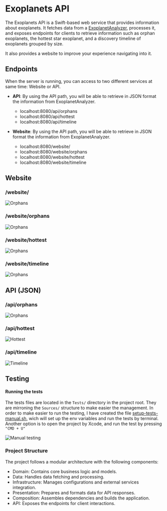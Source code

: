 # Exoplanets API

The Exoplanets API is a Swift-based web service that provides information about exoplanets. It fetches data from a [ExoplanetAnalyzer](https://github.com/rpairo/exoplanets), processes it, and exposes endpoints for clients to retrieve information such as orphan exoplanets, the hottest star exoplanet, and a discovery timeline of exoplanets grouped by size.

It also provides a website to improve your experience navigating into it.

## Endpoints
When the server is running, you can access to two different services at same time: Website or API.

- **API**: By using the API path, you will be able to retrieve in JSON format the information from ExoplanetAnalyzer.
    - localhost:8080/api/orphans
    - localhost:8080/api/hottest
    - localhost:8080/api/timeline

- **Website**: By using the API path, you will be able to retrieve in JSON format the information from ExoplanetAnalyzer.
    - localhost:8080/website/
    - localhost:8080/website/orphans
    - localhost:8080/website/hottest
    - localhost:8080/website/timeline

## Website
### /website/
![Orphans](https://github.com/user-attachments/assets/68e81179-8401-4553-8c59-3e358f9fec6d)

### /website/orphans
![Orphans](https://github.com/user-attachments/assets/defc00f0-b745-4cc4-a748-6099f15d0c84)

### /website/hottest
![Orphans](https://github.com/user-attachments/assets/ca940fc4-d4b4-45fb-a0a4-498290d8f841)

### /website/timeline
![Orphans](https://github.com/user-attachments/assets/38a6008d-f561-43e0-9346-30546a6cbd3e)


## API (JSON)
### /api/orphans
![Orphans](https://github.com/user-attachments/assets/8b2bc416-af59-4741-9693-26a87121147c)


### /api/hottest
![Hottest](https://github.com/user-attachments/assets/b8b66bd0-6af6-43a7-b040-a9605a764291)

### /api/timeline
![Timeline](https://github.com/user-attachments/assets/e36eeb0f-c700-4173-ac6b-1d911f4923a6)


## Testing
#### Running the tests
The tests files are located in the `Tests/` directory in the project root. They are mirroning the `Sources/` structure to make easier the management.
In order to make easier to run the testing, I have created the file [setup-tests-manual.sh](setup-tests-manual.sh), wich will set up the env variables and run the tests by terminal.
Another option is to open the project by Xcode, and run the test by pressing `"CMD + U"`

![Manual testing](https://github.com/user-attachments/assets/491e9f3f-659c-4a21-8301-5959a4e18131)


### Project Structure
The project follows a modular architecture with the following components:
- Domain: Contains core business logic and models.
- Data: Handles data fetching and processing.
- Infrastructure: Manages configurations and external services integration.
- Presentation: Prepares and formats data for API responses.
- Composition: Assembles dependencies and builds the application.
- API: Exposes the endpoints for client interactions.
